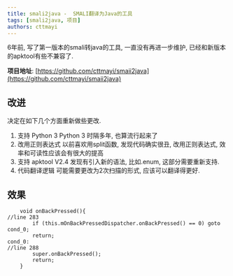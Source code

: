 ```yaml
---
title: smali2java -  SMALI翻译为Java的工具
tags: [smali2java, 项目]
authors: cttmayi
---
```


6年前, 写了第一版本的smali转java的工具, 一直没有再进一步维护, 已经和新版本的apktool有些不兼容了. 

**项目地址**: [https://github.com/cttmayi/smaii2java](https://github.com/cttmayi/smaii2java)

## 改进
决定在如下几个方面重新做些更改.
1. 支持 Python 3
Python 3 时隔多年, 也算流行起来了
2. 改用正则表达式
以前喜欢用split函数, 发现代码确实很丑, 改用正则表达式, 效率和可读性应该会有很大的提高
3. 支持 apktool V2.4
发现有引入新的语法, 比如.enum, 这部分需要重新支持.
4. 代码翻译逻辑
可能需要更改为2次扫描的形式, 应该可以翻译得更好.

## 效果
```
	void onBackPressed(){
//line 283
		if (this.mOnBackPressedDispatcher.onBackPressed() == 0) goto cond_0;
		return;
cond_0:
//line 288
		super.onBackPressed();
		return;
	}
```